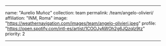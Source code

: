 ---

name: "Aurelio Muñoz"
collection: team
permalink: /team/angelo-olivieri/
affiliation: "INM, Roma"
image: "https://weathernavigation.com/images/team/angelo-olivieri.jpeg"
profile: "https://open.spotify.com/intl-es/artist/1COOJyAWOh2g6JQzqlz9tz"
priority: 2

---